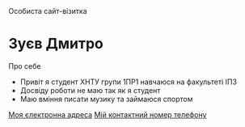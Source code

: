 <!DOCTYPE html>
<html lang="en">
<head>
  <meta charset="UTF-8">
  Особиста сайт-візитка
</head>
<body>
  <h1>Зуєв Дмитро</h1>
  <p>Про себе</p>
  <ul>
    <li>Привіт я студент ХНТУ групи 1ПР1 навчаюся на факультеті ІПЗ</li>
    <li>Досвіду роботи не маю так як я студент</li>
    <li>Маю вміння писати музику та займаюся спортом</li>
  </ul>
  <a href="eazyfrizi@gmail.com">Моя єлектронна адреса</a>
  </head>
<body>
  <a href="+48989001079">Мій контактний номер телефону</a>
</body>
</html>

